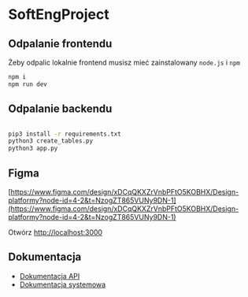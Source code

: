 # SoftEngProject

## Odpalanie frontendu

Żeby odpalic lokalnie frontend musisz mieć zainstalowany `node.js` i `npm`

```bash
npm i
npm run dev

```

## Odpalanie backendu

```bash

pip3 install -r requirements.txt
python3 create_tables.py
python3 app.py

```

## Figma

[https://www.figma.com/design/xDCqQKXZrVnbPFtO5KOBHX/Design-platformy?node-id=4-2&t=NzogZT865VUNy9DN-1](https://www.figma.com/design/xDCqQKXZrVnbPFtO5KOBHX/Design-platformy?node-id=4-2&t=NzogZT865VUNy9DN-1)

Otwórz [http://localhost:3000](http://localhost:3000)

## Dokumentacja
- [Dokumentacja API](https://github.com/LeoTheOriginal/SoftEngProject/blob/main/docs/API_docs.md)
- [Dokumentacja systemowa](https://github.com/LeoTheOriginal/SoftEngProject/blob/main/docs/SystemArchitecture_docs.md)